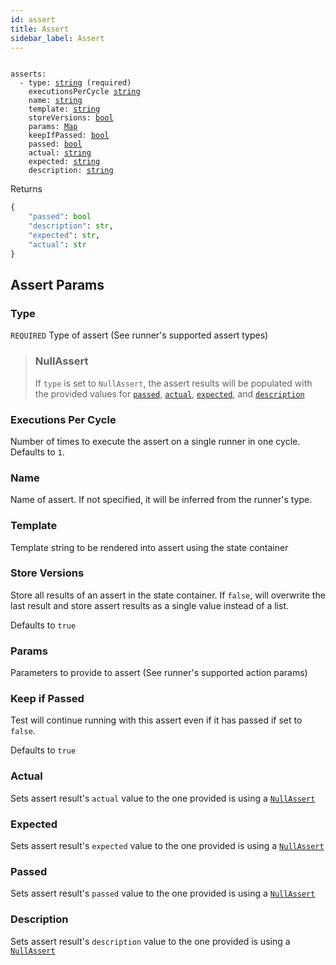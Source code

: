 ```yaml
---
id: assert
title: Assert
sidebar_label: Assert
---
```


<pre><code>
asserts:
  - type: <a href="#type">string</a> (required)
    executionsPerCycle <a href="#executions-per-cycle">string</a>
    name: <a href="#name">string</a>
    template: <a href="#template">string</a>
    storeVersions: <a href="#store-versions">bool</a>
    params: <a href="#params">Map</a>
    keepIfPassed: <a href="#keep-if-passed">bool</a>
    passed: <a href="#passed">bool</a>
    actual: <a href="#actual">string</a>
    expected: <a href="#expected">string</a>
    description: <a href="#description">string</a>
</code></pre>

Returns

```python
{
    "passed": bool
    "description": str,
    "expected": str,
    "actual": str
}
```

## Assert Params

### Type

`REQUIRED` Type of assert (See runner's supported assert types)

> ### NullAssert
> If `type` is set to `NullAssert`, the assert results will be populated with
> the provided values for <a href="#passed">`passed`</a>, <a href="#actual">`actual`</a>,
> <a href="#expected">`expected`</a>, and <a href="#description">`description`</a>

### Executions Per Cycle

Number of times to execute the assert on a single runner in one cycle. Defaults
to `1`.

### Name

Name of assert. If not specified, it will be inferred from the runner's type.

### Template

Template string to be rendered into assert using the state container

### Store Versions

Store all results of an assert in the state container. If `false`, will overwrite
the last result and store assert results as a single value instead of a list.

Defaults to `true`

### Params

Parameters to provide to assert (See runner's supported action params)

### Keep if Passed

Test will continue running with this assert even if it has passed if set to `false`.

Defaults to `true`

### Actual

Sets assert result's `actual` value to the one provided is using a <a href="#nullassert">`NullAssert`</a>

### Expected

Sets assert result's `expected` value to the one provided is using a <a href="#nullassert">`NullAssert`</a>

### Passed

Sets assert result's `passed` value to the one provided is using a <a href="#nullassert">`NullAssert`</a>

### Description

Sets assert result's `description` value to the one provided is using a <a href="#nullassert">`NullAssert`</a>
